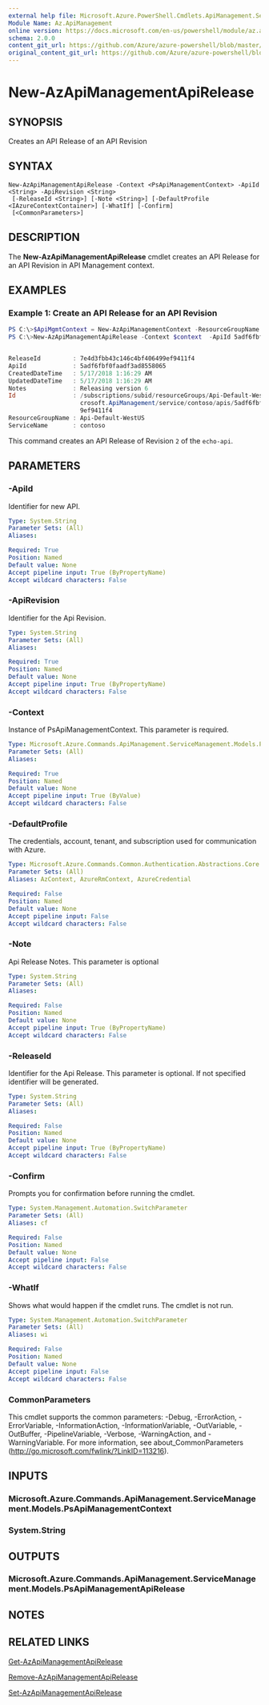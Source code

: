 ```yaml
---
external help file: Microsoft.Azure.PowerShell.Cmdlets.ApiManagement.ServiceManagement.dll-Help.xml
Module Name: Az.ApiManagement
online version: https://docs.microsoft.com/en-us/powershell/module/az.apimanagement/new-azapimanagementapirelease
schema: 2.0.0
content_git_url: https://github.com/Azure/azure-powershell/blob/master/src/ResourceManager/ApiManagement/Commands.ApiManagement/help/New-AzApiManagementApiRelease.md
original_content_git_url: https://github.com/Azure/azure-powershell/blob/master/src/ResourceManager/ApiManagement/Commands.ApiManagement/help/New-AzApiManagementApiRelease.md
---
```


# New-AzApiManagementApiRelease

## SYNOPSIS
Creates an API Release of an API Revision

## SYNTAX

```
New-AzApiManagementApiRelease -Context <PsApiManagementContext> -ApiId <String> -ApiRevision <String>
 [-ReleaseId <String>] [-Note <String>] [-DefaultProfile <IAzureContextContainer>] [-WhatIf] [-Confirm]
 [<CommonParameters>]
```

## DESCRIPTION

The **New-AzApiManagementApiRelease** cmdlet creates an API Release for an API Revision in API Management context.

## EXAMPLES

### Example 1: Create an API Release for an API Revision
```powershell
PS C:\>$ApiMgmtContext = New-AzApiManagementContext -ResourceGroupName "Api-Default-WestUS" -ServiceName "contoso"
PS C:\>New-AzApiManagementApiRelease -Context $context  -ApiId 5adf6fbf0faadf3ad8558065 -ApiRevision 6 -Note "Releasing version 6"


ReleaseId         : 7e4d3fbb43c146c4bf406499ef9411f4
ApiId             : 5adf6fbf0faadf3ad8558065
CreatedDateTime   : 5/17/2018 1:16:29 AM
UpdatedDateTime   : 5/17/2018 1:16:29 AM
Notes             : Releasing version 6
Id                : /subscriptions/subid/resourceGroups/Api-Default-WestUS/providers/Mi
                    crosoft.ApiManagement/service/contoso/apis/5adf6fbf0faadf3ad8558065/releases/7e4d3fbb43c146c4bf40649
                    9ef9411f4
ResourceGroupName : Api-Default-WestUS
ServiceName       : contoso
```

This command creates an API Release of Revision `2` of the `echo-api`.

## PARAMETERS

### -ApiId
Identifier for new API.

```yaml
Type: System.String
Parameter Sets: (All)
Aliases:

Required: True
Position: Named
Default value: None
Accept pipeline input: True (ByPropertyName)
Accept wildcard characters: False
```

### -ApiRevision
Identifier for the Api Revision.

```yaml
Type: System.String
Parameter Sets: (All)
Aliases:

Required: True
Position: Named
Default value: None
Accept pipeline input: True (ByPropertyName)
Accept wildcard characters: False
```

### -Context
Instance of PsApiManagementContext.
This parameter is required.

```yaml
Type: Microsoft.Azure.Commands.ApiManagement.ServiceManagement.Models.PsApiManagementContext
Parameter Sets: (All)
Aliases:

Required: True
Position: Named
Default value: None
Accept pipeline input: True (ByValue)
Accept wildcard characters: False
```

### -DefaultProfile
The credentials, account, tenant, and subscription used for communication with Azure.

```yaml
Type: Microsoft.Azure.Commands.Common.Authentication.Abstractions.Core.IAzureContextContainer
Parameter Sets: (All)
Aliases: AzContext, AzureRmContext, AzureCredential

Required: False
Position: Named
Default value: None
Accept pipeline input: False
Accept wildcard characters: False
```

### -Note
Api Release Notes. This parameter is optional

```yaml
Type: System.String
Parameter Sets: (All)
Aliases:

Required: False
Position: Named
Default value: None
Accept pipeline input: True (ByPropertyName)
Accept wildcard characters: False
```

### -ReleaseId
Identifier for the Api Release.
This parameter is optional.
If not specified identifier will be generated.

```yaml
Type: System.String
Parameter Sets: (All)
Aliases:

Required: False
Position: Named
Default value: None
Accept pipeline input: True (ByPropertyName)
Accept wildcard characters: False
```

### -Confirm
Prompts you for confirmation before running the cmdlet.

```yaml
Type: System.Management.Automation.SwitchParameter
Parameter Sets: (All)
Aliases: cf

Required: False
Position: Named
Default value: None
Accept pipeline input: False
Accept wildcard characters: False
```

### -WhatIf
Shows what would happen if the cmdlet runs. The cmdlet is not run.

```yaml
Type: System.Management.Automation.SwitchParameter
Parameter Sets: (All)
Aliases: wi

Required: False
Position: Named
Default value: None
Accept pipeline input: False
Accept wildcard characters: False
```

### CommonParameters
This cmdlet supports the common parameters: -Debug, -ErrorAction, -ErrorVariable, -InformationAction, -InformationVariable, -OutVariable, -OutBuffer, -PipelineVariable, -Verbose, -WarningAction, and -WarningVariable. For more information, see about_CommonParameters (http://go.microsoft.com/fwlink/?LinkID=113216).

## INPUTS

### Microsoft.Azure.Commands.ApiManagement.ServiceManagement.Models.PsApiManagementContext

### System.String

## OUTPUTS

### Microsoft.Azure.Commands.ApiManagement.ServiceManagement.Models.PsApiManagementApiRelease

## NOTES

## RELATED LINKS

[Get-AzApiManagementApiRelease](./Get-AzApiManagementApiRelease.md)

[Remove-AzApiManagementApiRelease](./Remove-AzApiManagementApiRelease.md)

[Set-AzApiManagementApiRelease](./Set-AzApiManagementApiRelease.md)